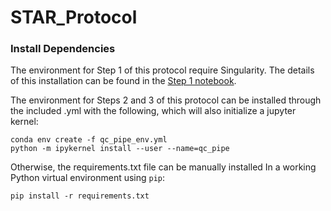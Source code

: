 # STAR_Protocol

### Install Dependencies
The environment for Step 1 of this protocol require Singularity. The details of this installation can be found in the [Step 1 notebook](https://github.com/KenLauLab/STAR_Protocol/blob/master/Step_1_Bioinformatics_Pipeline.ipynb).


The environment for Steps 2 and 3 of this protocol can be installed through the included .yml with the following, which will also initialize a jupyter kernel: 
```
conda env create -f qc_pipe_env.yml
python -m ipykernel install --user --name=qc_pipe
```

Otherwise, the requirements.txt file can be manually installed In a working Python virtual environment using `pip`:
```
pip install -r requirements.txt
```
